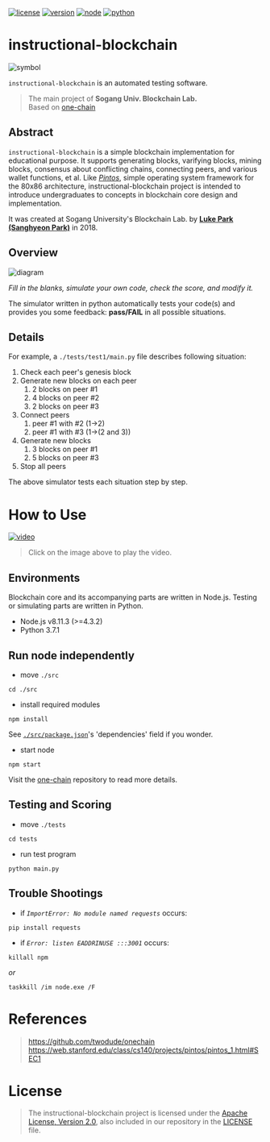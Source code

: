[![license](https://img.shields.io/badge/license-Apache%202.0-blue.svg)](https://opensource.org/licenses/Apache-2.0)
[![version](https://img.shields.io/badge/version-1.0.0-red.svg)](https://github.com/twodude/instructional-blockchain)
[![node](https://img.shields.io/badge/node-%3E%3D4.3.2-brightgreen.svg)](https://nodejs.org/en/)
[![python](https://img.shields.io/badge/python-3.7.1-blue.svg)](https://www.python.org)   

# instructional-blockchain

![symbol](https://github.com/twodude/instructional-blockchain/blob/master/images/symbol.png)

```instructional-blockchain``` is an automated testing software.
> The main project of
**Sogang Univ. Blockchain Lab.**   
> Based on [one-chain](https://github.com/twodude/onechain)   

## Abstract
```instructional-blockchain``` is a simple blockchain implementation for educational purpose. It supports generating blocks, varifying blocks, mining blocks, consensus about conflicting chains, connecting peers, and various wallet functions, et al. Like
*[Pintos](https://web.stanford.edu/class/cs140/projects/pintos/pintos.html)*, simple operating system framework for the 80x86 architecture, instructional-blockchain project is intended to introduce undergraduates to concepts in blockchain core design and implementation.

It was created at Sogang University's Blockchain Lab. by
**[Luke Park (Sanghyeon Park)](https://github.com/twodude)**
in 2018.

## Overview

![diagram](https://github.com/twodude/instructional-blockchain/blob/master/images/overview.png)

*Fill in the blanks, simulate your own code, check the score, and modify it.*

The simulator written in python automatically tests your code(s) and provides you some feedback:
**pass/FAIL**
in all possible situations.

## Details

For example, a ```./tests/test1/main.py``` file describes following situation:

1. Check each peer's genesis block   
2. Generate new blocks on each peer   
    1. 2 blocks on peer #1   
    2. 4 blocks on peer #2   
    3. 2 blocks on peer #3   
3. Connect peers   
    1. peer #1 with #2 (1->2)   
    2. peer #1 with #3 (1->(2 and 3))   
4. Generate new blocks   
    1. 3 blocks on peer #1   
    2. 5 blocks on peer #3   
5. Stop all peers   

The above simulator tests each situation step by step.

# How to Use
[![video](http://img.youtube.com/vi/6L_c4Ug-KwE/0.jpg)](https://www.youtube.com/watch?v=6L_c4Ug-KwE)   
> Click on the image above to play the video.

## Environments
Blockchain core and its accompanying parts are written in Node.js. Testing or simulating parts are written in Python.
- Node.js v8.11.3 (>=4.3.2)
- Python 3.7.1 

## Run node independently
* move ```./src```
```
cd ./src
```

* install required modules
```
npm install
```
See [```./src/package.json```](https://github.com/twodude/instructional-blockchain/blob/master/src/package.json)'s 'dependencies' field if you wonder.

* start node
```
npm start
```
Visit the [one-chain](https://github.com/twodude/onechain) repository to read more details.

## Testing and Scoring
* move ```./tests```
```
cd tests
```

* run test program
```
python main.py
```

## Trouble Shootings
* if
*```ImportError: No module named requests```*
occurs:
```
pip install requests
```

* if 
*```Error: listen EADDRINUSE :::3001```*
occurs:
```
killall npm
```
*or*
```
taskkill /im node.exe /F
```

# References
> https://github.com/twodude/onechain   
> https://web.stanford.edu/class/cs140/projects/pintos/pintos_1.html#SEC1   

# License
> The instructional-blockchain project is licensed under the [Apache License, Version 2.0](https://opensource.org/licenses/Apache-2.0), also included in our repository in the [LICENSE](https://github.com/twodude/instructional-blockchain/blob/master/LICENSE) file.
